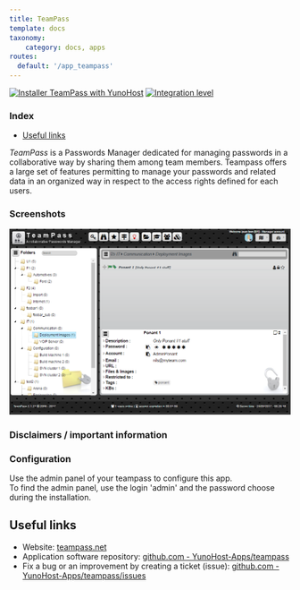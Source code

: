 ```yaml
---
title: TeamPass
template: docs
taxonomy:
    category: docs, apps
routes:
  default: '/app_teampass'
---
```


[![Installer TeamPass with YunoHost](https://install-app.yunohost.org/install-with-yunohost.svg)](https://install-app.yunohost.org/?app=teampass) [![Integration level](https://dash.yunohost.org/integration/teampass.svg)](https://dash.yunohost.org/appci/app/teampass)

### Index

- [Useful links](#useful-links)

*TeamPass* is a Passwords Manager dedicated for managing passwords in a collaborative way by sharing them among team members.
Teampass offers a large set of features permitting to manage your passwords and related data in an organized way in respect to the access rights defined for each users.

### Screenshots

![Screenshot of Teampass](https://github.com/YunoHost-Apps/teampass_ynh/blob/master/doc/screenshots/screenshot.png)

### Disclaimers / important information

### Configuration

Use the admin panel of your teampass to configure this app.  
To find the admin panel, use the login 'admin' and the password choose during the installation.

## Useful links

+ Website: [teampass.net](https://teampass.net/)
+ Application software repository: [github.com - YunoHost-Apps/teampass](https://github.com/YunoHost-Apps/teampass_ynh)
+ Fix a bug or an improvement by creating a ticket (issue): [github.com - YunoHost-Apps/teampass/issues](https://github.com/YunoHost-Apps/teampass_ynh/issues)
